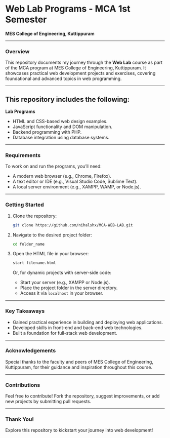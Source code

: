 
# Web Lab Programs - MCA 1st Semester  
**MES College of Engineering, Kuttippuram**  

---

### **Overview**  
This repository documents my journey through the **Web Lab** course as part of the MCA program at MES College of Engineering, Kuttippuram. It showcases practical web development projects and exercises, covering foundational and advanced topics in web programming.  

---


## This repository includes the following:

 **Lab Programs**
   - HTML and CSS-based web design examples.
   - JavaScript functionality and DOM manipulation.
   - Backend programming with PHP.
   - Database integration using  database systems.

---



### **Requirements**  
To work on and run the programs, you’ll need:  
- A modern web browser (e.g., Chrome, Firefox).  
- A text editor or IDE (e.g., Visual Studio Code, Sublime Text).  
- A local server environment (e.g., XAMPP, WAMP, or Node.js).  

---

### **Getting Started**  
1. Clone the repository:  
   ```bash
   git clone https://github.com/nihalshx/MCA-WEB-LAB.git
   ```  

2. Navigate to the desired project folder:  
   ```bash
   cd folder_name
   ```  

3. Open the HTML file in your browser:  
   ```bash
   start filename.html  
   ```  

   Or, for dynamic projects with server-side code:  
   - Start your server (e.g., XAMPP or Node.js).  
   - Place the project folder in the server directory.  
   - Access it via `localhost` in your browser.  

---

### **Key Takeaways**  
- Gained practical experience in building and deploying web applications.  
- Developed skills in front-end and back-end web technologies.  
- Built a foundation for full-stack web development.  

---

### **Acknowledgements**  
Special thanks to the faculty and peers of MES College of Engineering, Kuttippuram, for their guidance and inspiration throughout this course.  

---

### **Contributions**  
Feel free to contribute! Fork the repository, suggest improvements, or add new projects by submitting pull requests.  

---

### **Thank You!**  
Explore this repository to kickstart your journey into web development!  

